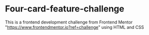 # Four-card-feature-challenge
This is a frontend development challenge from Frontend Mentor "https://www.frontendmentor.io?ref=challenge" using HTML and CSS 

